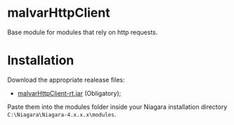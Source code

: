 # malvarHttpClient
Base module for modules that rely on http requests.

# Installation

Download the appropriate realease files:
- [malvarHttpClient-rt.jar](https://github.com/MalvarControls/malvarHttpClient/releases) (Obligatory);

Paste them into the modules folder inside your Niagara installation directory ```C:\Niagara\Niagara-4.x.x.x\modules```.
